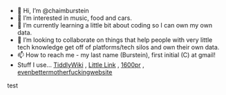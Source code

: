- 👋 Hi, I’m @chaimburstein
- 👀 I’m interested in music, food and cars.
- 🌱 I’m currently learning a little bit about coding so I can own my own data.
- 💞️ I’m looking to collaborate on things that help people with very little tech knowledge get off of platforms/tech silos and own their own data. 
- 📫 How to reach me - my last name (Burstein), first initial (C) at gmail!
- Stuff I use... [TiddlyWiki](https://tiddlywiki.com) , [Little Link](https://littlelink.io) , [1600pr](https://github.com/andersju/1600pr.sh) , [evenbettermotherfuckingwebsite](https://github.com/setetres/evenbettermotherfuckingwebsite)

test

<!---
chaimburstein/chaimburstein is a ✨ special ✨ repository because its `README.md` (this file) appears on your GitHub profile.
You can click the Preview link to take a look at your changes.
--->
